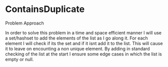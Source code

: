 # ContainsDuplicate

Problem Approach

In order to solve this problem in a time and space efficient manner I will use a set/hashset to add the elements of the list as I go along it.
For each element I will check if its the set and if it isnt add it to the list. This will cause it to leave on encounting a non unique element.
By adding in standard checking of the list at the start I ensure some edge cases in which the list is empty or null.
